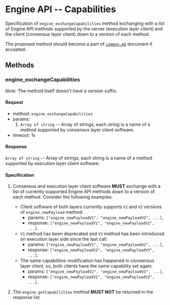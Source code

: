 # Engine API -- Capabilities

Specification of `engine_exchangeCapabilities` method exchanging with a list of Engine API methods supported by the server (execution layer client) and the client (consensus layer client) down to a version of each method.

The proposed method should become a part of [`common.md`](../common.md) document if accepted.

## Methods

### engine_exchangeCapabilities

*Note:* The method itself doesn't have a version suffix.

#### Request

* method: `engine_exchangeCapabilities`
* params:
    1. `Array of string` -- Array of strings, each string is a name of a method supported by consensus layer client software.
* timeout: 1s

#### Response

`Array of string` -- Array of strings, each string is a name of a method supported by execution layer client software.

#### Specification

1. Consensus and execution layer client software **MUST** exchange with a list of currently supported Engine API methods down to a version of each method. Consider the following examples:
    * Client software of both layers currently supports `V1` and `V2` versions of `engine_newPayload` method:
        * params: `["engine_newPayloadV1", "engine_newPayloadV2", ...]`,
        * response: `["engine_newPayloadV1", "engine_newPayloadV2", ...]`.
    * `V1` method has been deprecated and `V3` method has been introduced on execution layer side since the last call:
        * params: `["engine_newPayloadV1", "engine_newPayloadV2", ...]`,
        * response: `["engine_newPayloadV2", "engine_newPayloadV3", ...]`.
    * The same capabilities modification has happened in clonsensus layer client, so, both clients have the same capability set again:
        * params: `["engine_newPayloadV2", "engine_newPayloadV3", ...]`,
        * response: `["engine_newPayloadV2", "engine_newPayloadV3", ...]`.

2. The `engine_getCapabilities` method **MUST NOT** be returned in the response list.
